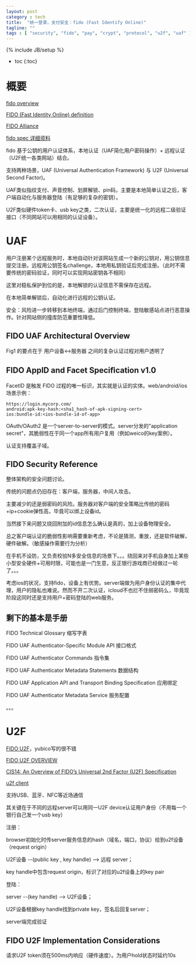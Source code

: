 ```yaml
---
layout: post
category : tech
title:  "统一登录，支付安全：fido (Fast Identify Online)"
tagline: ""
tags : [ "security", "fido", "pay", "crypt", "protocol", "u2f", "uaf" ] 
---
```

{% include JB/setup %}

* toc
{:toc}

# 概要

[fido overview](https://fidoalliance.org/specifications/overview/)

[FIDO (Fast Identity Online) definition](http://searchsecurity.techtarget.com/definition/FIDO-Fast-Identity-Online)

[FIDO Alliance](https://en.wikipedia.org/wiki/FIDO_Alliance)

[fido spec 详细资料](https://fidoalliance.org/specifications/download/)

fido 基于公钥的用户认证体系，本地认证（UAF简化用户密码操作）+ 远程认证（U2F统一各类网站）结合。

支持两种场景，UAF (Universal Authentication Framework) 与 U2F (Universal Second Factor)。

UAF类似指纹支付、声音控制、划屏解锁、pin码，主要是本地简单认证之后，客户端自动化与服务器登陆（有足够的复杂的密钥）。

U2F类似硬件token卡、usb key之类，二次认证，主要是统一化的远程二级验证接口（不同网站可以用相同的认证设备）。

# UAF

用户注册某个远程服务时，本地自动针对该网站生成一个新的公钥对，用公钥信息提交注册。远程用公钥签名challenge，本地用私钥验证后完成注册。（此时不需要传统的密码验证，同时可以实现网站密钥各不相同）

这里对稳私保护到位的是，本地解锁的认证信息不需保存在远程。

在本地简单解锁后，自动化进行远程的公钥认证。

安全：风险进一步转移到本地终端，通过后门控制终端，登陆敏感站点进行恶意操作。针对网站侧的撞库防范重要性降低。

## FIDO UAF Architectural Overview

Fig1 的要点在于 用户设备<->服务器 之间的复杂认证过程对用户透明了

## FIDO AppID and Facet Speciﬁcation v1.0 

FacetID 是触发 FIDO 过程的唯一标识，其实就是认证的实体。web/android/ios场景示例：

    https://login.mycorp.com/
    android:apk-key-hash:<sha1_hash-of-apk-signing-cert>
    ios:bundle-id:<ios-bundle-id-of-app>

OAuth/OAuth2 是一个server-to-server的模式。server分发的"application secret"，其脆弱性在于同一个app所有用户复用（例如weico的key案例）。

认证支持覆盖子域。

## FIDO Security Reference 

整体架构的安全问题讨论。

传统的问题点仍旧存在：客户端，服务器，中间人攻击。

主要减少的还是弱密码的风险。服务器对客户端的安全策略比传统的密码+ip+cookie弹性高，毕竟可以绑上设备id。

当然接下来问题又绕回附加的id信息怎么确认是真的，加上设备物理安全。

总之客户端认证的脆弱性影响需要重新考虑，不论是猜测，重放，还是软件破解，硬件破解。（敏感操作需要行为分析）

在手机不设防，又负责校验N多安全信息的场景下。。。绕回来对手机自身加上某些小型安全硬件+可用时限，可能也是一门生意，反正银行游戏商已经做过一轮了。。。

考虑ios的状况，支持fido，设备上有优势。server端做为用户身份认证的集中代理，用户的隐私也难说。然而不开二次认证，icloud不也拦不住弱密码么，毕竟现阶段这同时还是支持用户+密码登陆的web服务。

## 剩下的基本是手册 

FIDO Technical Glossary 缩写字表

FIDO UAF Authenticator-Speciﬁc Module API 接口格式

FIDO UAF Authenticator Commands 指令集

FIDO UAF Authenticator Metadata Statements 数据结构

FIDO UAF Application API and Transport Binding Speciﬁcation 应用绑定

FIDO UAF Authenticator Metadata Service 服务配置

。。。

# U2F

[FIDO U2F](https://developers.yubico.com/U2F)，yubico写的很不错

[FIDO U2F OVERVIEW](https://developers.yubico.com/U2F/Protocol_details/Overview.html)

[CIS14: An Overview of FIDO’s Universal 2nd Factor (U2F) Specification](http://www.slideshare.net/CloudIDSummit/cis14-37721981)

[u2f client](https://github.com/ashtuchkin/u2f-client)

支持USB、蓝牙、NFC等近场通信

其关键在于不同的远程server可以用同一U2F device认证用户身份（不用每一个银行自己发一个usb key）

注册：

browser初始化时传server服务信息的hash（域名，端口，协议）给到u2f设备 （request origin）

U2F设备 --(public key , key handle) -->  远程 server；

key handle中包含request origin，标识了对应的u2f设备上的key pair

登陆：

server --(key handle) --> U2F设备；

U2F设备根据key handle找到private key，签名后回复server；

server端完成验证


## FIDO U2F Implementation Considerations

请求U2F token须在500ms内响应（硬件速度）。为用户hold状态时延约10s


